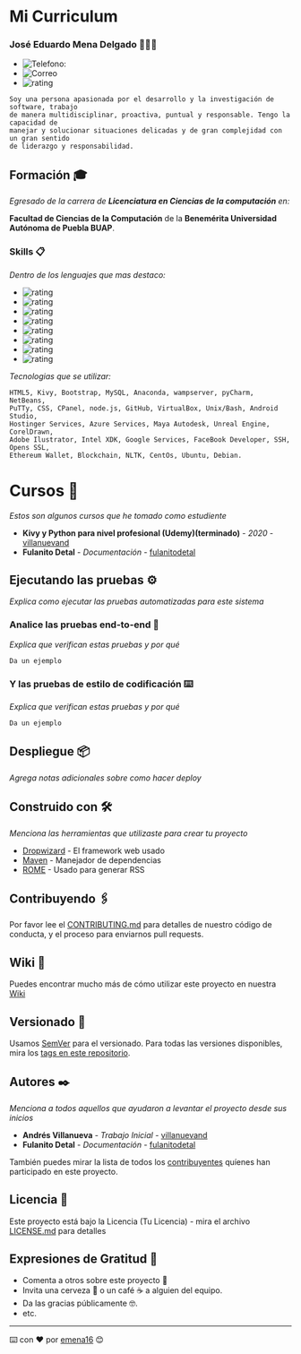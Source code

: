 # Mi Curriculum

### José Eduardo Mena Delgado 👨🏻‍💼
- ![Telefono:](https://img.shields.io/badge/teléfono-2481135123-yellowgreen)
- ![Correo](https://img.shields.io/badge/email-eduardo.cifer@gmail.com-blue)
- ![rating](https://img.shields.io/badge/Linkedin-https://www.linkedin.com/in/emena16/-brightgreen)
```
Soy una persona apasionada por el desarrollo y la investigación de software, trabajo
de manera multidisciplinar, proactiva, puntual y responsable. Tengo la capacidad de
manejar y solucionar situaciones delicadas y de gran complejidad con un gran sentido
de liderazgo y responsabilidad.
```

## Formación  🎓

_Egresado de la carrera de **Licenciatura en Ciencias de la computación** en:_

**Facultad de Ciencias de la Computación** de la **Benemérita Universidad Autónoma de Puebla BUAP**.


### Skills 📋

_Dentro de los lenguajes que mas destaco:_

- ![rating](https://img.shields.io/badge/Java-★★★☆☆-brightgreen)
- ![rating](https://img.shields.io/badge/SQL-★★★★☆-brightgreen)
- ![rating](https://img.shields.io/badge/C-★★★★☆-brightgreen)
- ![rating](https://img.shields.io/badge/Arduino,VHDL-★★★☆☆-brightgreen)
- ![rating](https://img.shields.io/badge/Python-★★★★☆-brightgreen)
- ![rating](https://img.shields.io/badge/PHP-★★★★☆-brightgreen)
- ![rating](https://img.shields.io/badge/JavaScript-★★★☆☆-brightgreen)
- ![rating](https://img.shields.io/badge/Kivy-★★★☆☆-brightgreen)

_Tecnologias que se utilizar:_
```
HTML5, Kivy, Bootstrap, MySQL, Anaconda, wampserver, pyCharm, NetBeans,
PuTTy, CSS, CPanel, node.js, GitHub, VirtualBox, Unix/Bash, Android Studio,
Hostinger Services, Azure Services, Maya Autodesk, Unreal Engine, CorelDrawn,
Adobe Ilustrator, Intel XDK, Google Services, FaceBook Developer, SSH, Opens SSL,
Ethereum Wallet, Blockchain, NLTK, CentOs, Ubuntu, Debian.
```

# Cursos 🔧

_Estos son algunos cursos que he tomado como estudiente_

* **Kivy y Python para nivel profesional (Udemy)(terminado)** - *2020* - [villanuevand](https://github.com/villanuevand)
* **Fulanito Detal** - *Documentación* - [fulanitodetal](#fulanito-de-tal)

## Ejecutando las pruebas ⚙️

_Explica como ejecutar las pruebas automatizadas para este sistema_

### Analice las pruebas end-to-end 🔩

_Explica que verifican estas pruebas y por qué_

```
Da un ejemplo
```

### Y las pruebas de estilo de codificación ⌨️

_Explica que verifican estas pruebas y por qué_

```
Da un ejemplo
```

## Despliegue 📦

_Agrega notas adicionales sobre como hacer deploy_

## Construido con 🛠️

_Menciona las herramientas que utilizaste para crear tu proyecto_

* [Dropwizard](http://www.dropwizard.io/1.0.2/docs/) - El framework web usado
* [Maven](https://maven.apache.org/) - Manejador de dependencias
* [ROME](https://rometools.github.io/rome/) - Usado para generar RSS

## Contribuyendo 🖇️

Por favor lee el [CONTRIBUTING.md](https://gist.github.com/villanuevand/xxxxxx) para detalles de nuestro código de conducta, y el proceso para enviarnos pull requests.

## Wiki 📖

Puedes encontrar mucho más de cómo utilizar este proyecto en nuestra [Wiki](https://github.com/tu/proyecto/wiki)

## Versionado 📌

Usamos [SemVer](http://semver.org/) para el versionado. Para todas las versiones disponibles, mira los [tags en este repositorio](https://github.com/tu/proyecto/tags).

## Autores ✒️

_Menciona a todos aquellos que ayudaron a levantar el proyecto desde sus inicios_

* **Andrés Villanueva** - *Trabajo Inicial* - [villanuevand](https://github.com/villanuevand)
* **Fulanito Detal** - *Documentación* - [fulanitodetal](#fulanito-de-tal)

También puedes mirar la lista de todos los [contribuyentes](https://github.com/your/project/contributors) quíenes han participado en este proyecto. 

## Licencia 📄

Este proyecto está bajo la Licencia (Tu Licencia) - mira el archivo [LICENSE.md](LICENSE.md) para detalles

## Expresiones de Gratitud 🎁

* Comenta a otros sobre este proyecto 📢
* Invita una cerveza 🍺 o un café ☕ a alguien del equipo. 
* Da las gracias públicamente 🤓.
* etc.



---
⌨️ con ❤️ por [emena16](https://github.com/emena16) 😊
